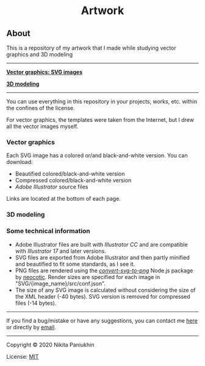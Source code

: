 <h1 class="gp_hidden"><p align="center">Artwork</p></h1>

<!-- <div class="badges gp_hidden" align="center">
	<a href="http://n-panuhin.info/license.html" target="_blank" title="license: MIT"><img alt="license: MIT" src="https://img.shields.io/static/v1?cacheSeconds=604800&style=flat&label=license&message=MIT&color=informational"></a>
</div> -->

## About

This is a repository of my artwork that I made while studying vector graphics and 3D modeling

--------------------------------------

**[Vector graphics: SVG images](./SVG "Vector graphics: SVG images")**

**[3D modeling](./3D "Vector graphics: SVG images")**

--------------------------------------

You can use everything in this repository in your projects, works, etc. within the confines of the license.

For vector graphics, the templates were taken from the Internet, but I drew all the vector images myself.

### Vector graphics

Each SVG image has a colored or/and black-and-white version. You can download:

-   Beautified colored/black-and-white version
-   Compressed colored/black-and-white version
-   *Adobe Illustrator* source files

Links are located at the bottom of each page.

### 3D modeling

### Some technical information

-   Adobe Illustrator files are built with *Illustrator CC* and are compatible with *Illustrator 17* and later versions.
-   SVG files are exported from Adobe Illustrator and then partly minified and beautified to fit some standards, as I see it.
-   PNG files are rendered using the *<a href="https://github.com/neocotic/convert-svg/tree/master/packages/convert-svg-to-png" title="Node.js: convert-svg-to-png by neocotic" target="_blank">convert-svg-to-png</a>* Node.js package by <a href="https://github.com/neocotic" title="Github user: neocotic" target="_blank">neocotic</a>. Render sizes are specified for each image in "SVG/{image\_name}/src/conf.json".
-   The size of any SVG image is calculated without considering the size of the XML header (-40 bytes). SVG version is removed for compressed files (-14 bytes).

--------------------------------------

If you find a bug/mistake or have any suggestions, you can contact me <a href="http://n-panuhin.info" title="Nikita Panuhin" target="_blank">here</a> or directly by [email](mailto:n.panuhin@mail.ru "Mailto: Nikita Panuhin").

--------------------------------------

Copyright &copy; 2020 Nikita Paniukhin

License: [MIT](http://n-panuhin.info/license.html "Visit n-panuhin.info/license")